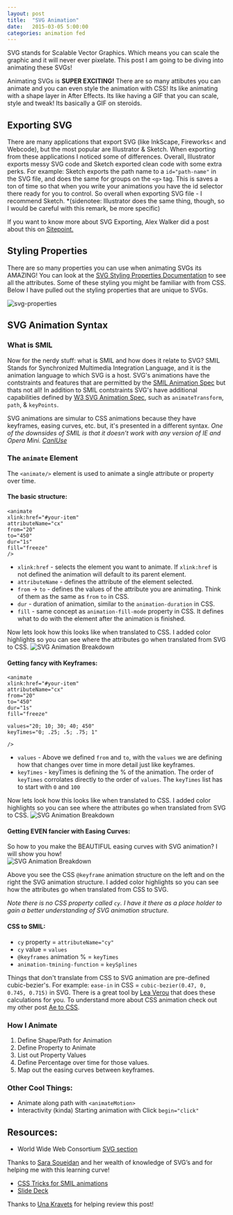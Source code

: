 ```yaml
---
layout: post
title:  "SVG Animation"
date:   2015-03-05 5:00:00
categories: animation fed
---
```


SVG stands for Scalable Vector Graphics. Which means you can scale the graphic and it will never ever pixelate. This post I am going to be diving into animating these SVGs!

Animating SVGs is **SUPER EXCITING!** There are so many attibutes you can animate and you can even style the animation with CSS! Its like animating with a shape layer in After Effects. Its like having a GIF that you can scale, style and tweak!
Its basically a GIF on steroids.


## Exporting SVG

There are many applications that export SVG (like InkScape, Fireworks< and Webcode), but the most popular are Illustrator & Sketch. When exporting from these applications I noticed some of differences. Overall, Illustrator exports messy SVG code and Sketch exported clean code with some extra perks. For example: Sketch exports the path name to a `id="path-name"` in the SVG file, and does the same for groups on the `<g>` tag. This is saves a ton of time so that when you write your animations you have the id selector there ready for you to control. So overall when exporting SVG file - I recommend Sketch. *(sidenotee: Illustrator does the same thing, though, so I would be careful with this remark, be more specific)

If you want to know more about SVG Exporting, Alex Walker did a post about this on [Sitepoint.](http://www.sitepoint.com/designers-guide-working-with-svg/)


## Styling Properties

There are so many properties you can use when animating SVGs its AMAZING! You can look at the [SVG Styling Properties Documentation](http://www.w3.org/TR/SVG2/styling.html#SVGStylingProperties) to see all the attributes. Some of these styling you might be familiar with from CSS. Below I have pulled out the styling properties that are unique to SVGs.

![svg-properties](/images/posts/svg-animation/svg-properties.png)


## SVG Animation Syntax

### What is SMIL

Now for the nerdy stuff: what is SMIL and how does it relate to SVG? SMIL Stands for Synchronized Multimedia Integration Language, and it is the animation language to which SVG is a host. SVG's animations have the contstraints and features that are permitted by the [SMIL Animation Spec](http://www.w3.org/TR/2001/REC-smil-animation-20010904/) but thats not all! In addition to SMIL contstraints SVG's have additional capabilities defined by [W3 SVG Animation Spec](http://www.w3.org/TR/SVG/animate.html), such as `animateTransform`, `path`, & `keyPoints`.

SVG animations are simular to CSS animations because they have keyframes, easing curves, etc. but, it's presented in a different syntax. *One of the downsides of SMIL is that it doesn't work with any version of IE and Opera Mini. [CanIUse](http://caniuse.com/#feat=svg-smil)*

### The `animate` Element

The `<animate/>` element is used to animate a single attribute or property over time. 

#### The basic structure:

	<animate
	xlink:href="#your-item"
	attributeName="cx"
	from="20"
	to="450"
	dur="1s"
	fill="freeze"
	/>
	
* `xlink:href` - selects the element you want to animate. If `xlink:href` is not defined the animation will default to its parent element.
* `attributeName` - defines the attribute of the element selected.
* `from` -> `to` - defines the values of the attribute you are animating. Think of them as the same as `from` `to` in CSS.
* `dur` - duration of animation, similar to the `animation-duration` in CSS.
* `fill` - same concept as `animation-fill-mode` property in CSS. It defines what to do with the element after the animation is finished.

Now lets look how this looks like when translated to CSS. I added color highlights so you can see where the attributes go when translated from SVG to CSS.
![SVG Animation Breakdown](/images/posts/svg-animation/svg-ani-04.png)

#### Getting fancy with Keyframes:

	<animate
	xlink:href="#your-item"
	attributeName="cx"
	from="20"
	to="450"
	dur="1s"
	fill="freeze"
	
	values="20; 10; 30; 40; 450"
	keyTimes="0; .25; .5; .75; 1"
	
	/>

* `values` - Above we defined `from` and `to`, with the `values` we are defining how that changes over time in more detail just like keyframes.
* `keyTimes` - keyTimes is defining the % of the animation. The order of `keyTimes` corrolates directly to the order of `values`. The `keyTimes` list has to start with `0` and `100`

Now lets look how this looks like when translated to CSS. I added color highlights so you can see where the attributes go when translated from SVG to CSS.
![SVG Animation Breakdown](/images/posts/svg-animation/svg-ani-05.png)


#### Getting EVEN fancier with Easing Curves:

So how to you make the BEAUTIFUL easing curves with SVG animation? I will show you how! 		
![SVG Animation Breakdown](/images/posts/svg-animation/svg-ani-03.png)

Above you see the CSS `@keyframe` animation structure on the left and on the right the SVG animation structure. I added color highlights so you can see how the attributes go when translated from CSS to SVG.

*Note there is no CSS property called `cy`. I have it there as a place holder to gain a better understanding of SVG animation structure.*

#### CSS to SMIL:
* `cy` property = `attributeName="cy"`
* `cy` value = `values`
* `@keyframes` animation % = `keyTimes`
* `animation-tmining-function` = `keySplines`


Things that don't translate from CSS to SVG animation are pre-defined cubic-bezier's. For example: `ease-in` in CSS = `cubic-bezier(0.47, 0, 0.745, 0.715)` in SVG. There is a great tool by [Lea Verou](http://cubic-bezier.com/#.17,.67,.83,.67) that does these calculations for you. To understand more about CSS animation check out my other post [Ae to CSS](https://medium.com/@ryan_brownhill/after-effects-to-css-79225c1d767e).


### How I Animate

1. Define Shape/Path for Animation
2. Define Property to Animate
3. List out Property Values
4. Define Percentage over time for those values.
5. Map out the easing curves between keyframes.

### Other Cool Things:

* Animate along path with `<animateMotion>`
* Interactivity (kinda) Starting animation with Click `begin="click"` 


## Resources:
	
* World Wide Web Consortium [SVG section](http://www.w3.org/TR/SVG/animate.html)

Thanks to [Sara Soueidan](http://sarasoueidan.com/) and her wealth of knowledge of SVG’s and for helping me with this learning curve! 

* [CSS Tricks for SMIL animations](https://css-tricks.com/guide-svg-animations-smil/)
* [Slide Deck](http://slides.com/sarasoueidan/styling-animating-svgs-with-css#/10)

Thanks to [Una Kravets](www.twitter.com/una) for helping review this post!